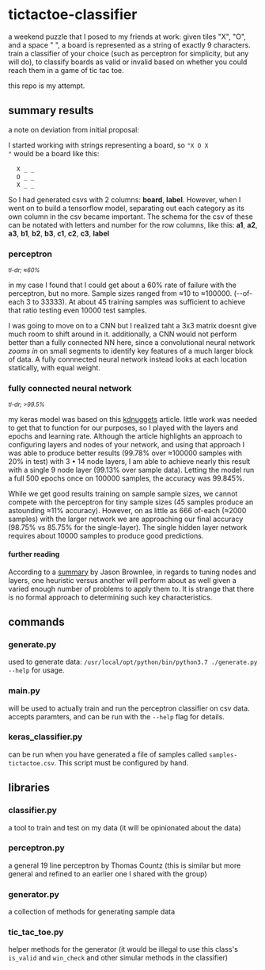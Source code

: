 # tictactoe-classifier

a weekend puzzle that I posed to my friends at work: given tiles "X", "O", and a space " ", a board is represented as a string of exactly 9 characters. train a classifier of your choice (such as perceptron for simplicity, but any will do), to classify boards as valid or invalid based on whether you could reach them in a game of tic tac toe.

this repo is my attempt.

## summary results

a note on deviation from initial proposal:

I started working with strings representing a board, so <code>"X O X "</code> would be a board like this:

<pre>
  <code>X _ _</code>
  <code>O _ _</code>
  <code>X _ _</code>
</pre>

So I had generated csvs with 2 columns: **board**, **label**. However, when I went on to build a tensorflow model, separating out each category as its own column in the csv became important. The schema for the csv of these can be notated with letters and number for the row columns, like this: **a1**, **a2**, **a3**, **b1**, **b2**, **b3**, **c1**, **c2**, **c3**, **label**

### perceptron

<small>_tl-dr; ≈60%_</small>

in my case I found that I could get about a 60% rate of failure with the perceptron, but no more. Sample sizes ranged from ≈10 to ≈100000. (--of-each 3 to 33333). At about 45 training samples was sufficient to achieve that ratio testing even 10000 test samples.

I was going to move on to a CNN but I realized taht a 3x3 matrix doesnt give much room to shift around in it. additionally, a CNN would not perform better than a fully connected NN here, since a convolutional neural network _zooms in_ on small segments to identify key features of a much larger block of data. A fully connnected neural network instead looks at each location statically, with equal weight.

### fully connected neural network

<small>_tl-dr; >99.5%_</small>

my keras model was based on this [kdnuggets](https://www.kdnuggets.com/2017/09/neural-networks-tic-tac-toe-keras.html) article. little work was needed to get that to function for our purposes, so I played with the layers and epochs and learning rate. Although the article highlights an approach to configuring layers and nodes of your network, and using that approach I was able to produce better results (99.78% over ≈100000 samples with 20% in test) with 3 • 14 node layers, I am able to achieve nearly this result with a single 9 node layer (99.13% over sample data). Letting the model run a full 500 epochs once on 100000 samples, the accuracy was 99.845%.

While we get good results training on sample sample sizes, we cannot compete with the perceptron for tiny sample sizes (45 samples produce an astounding ≈11% accuracy). However, on as little as 666 of-each (≈2000 samples) with the larger network we are approaching our final accuracy (98.75% vs 85.75% for the single-layer). The single hidden layer network requires about 10000 samples to produce good predictions.

#### further reading

According to a [summary](https://machinelearningmastery.com/how-to-configure-the-number-of-layers-and-nodes-in-a-neural-network/) by Jason Brownlee, in regards to tuning nodes and layers, one heuristic versus another will perform about as well given a varied enough number of problems to apply them to. It is strange that there is no formal approach to determining such key characteristics.

## commands

### generate.py

used to generate data: `/usr/local/opt/python/bin/python3.7 ./generate.py --help` for usage.

### main.py

will be used to actually train and run the perceptron classifier on csv data. accepts paramters, and can be run with the `--help` flag for details.

### keras_classifier.py

can be run when you have generated a file of samples called `samples-tictactoe.csv`. This script must be configured by hand.

## libraries

### classifier.py

a tool to train and test on my data (it will be opinionated about the data)

### perceptron.py

a general 19 line perceptron by Thomas Countz (this is similar but more general and refined to an earlier one I shared with the group)

### generator.py

a collection of methods for generating sample data

### tic_tac_toe.py

helper methods for the generator (it would be illegal to use this class's `is_valid` and `win_check` and other simular methods in the classifier)
